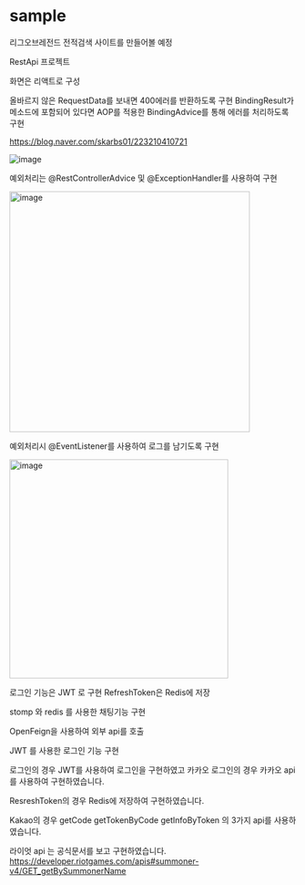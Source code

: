 # sample
리그오브레전드 전적검색 사이트를 만들어볼 예정

RestApi 프로젝트

화면은 리액트로 구성

올바르지 않은 RequestData를 보내면 400에러를 반환하도록 구현
BindingResult가 메소드에 포함되어 있다면 AOP를 적용한 BindingAdvice를 통해 에러를 처리하도록 구현

https://blog.naver.com/skarbs01/223210410721

![image](https://github.com/namGyunKim/sample/assets/30253535/bf83dd2e-bec8-476a-80bc-a52590eb8f3b)

예외처리는 @RestControllerAdvice 및 @ExceptionHandler를 사용하여 구현

<img width="422" alt="image" src="https://github.com/namGyunKim/sample/assets/30253535/35b585cc-fd55-4997-b66c-a3921ae3052d">

예외처리시 @EventListener를 사용하여 로그를 남기도록 구현

<img width="384" alt="image" src="https://github.com/namGyunKim/sample/assets/30253535/a6871642-bfd7-4f7e-b31c-89a6095d0305">



로그인 기능은 JWT 로 구현 RefreshToken은 Redis에 저장

stomp 와 redis 를 사용한 채팅기능 구현

OpenFeign을 사용하여 외부 api를 호출

JWT 를 사용한 로그인 기능 구현

로그인의 경우 JWT를 사용하여 로그인을 구현하였고 카카오 로그인의 경우 카카오 api를 사용하여 구현하였습니다.

ResreshToken의 경우 Redis에 저장하여 구현하였습니다.

Kakao의 경우 getCode getTokenByCode getInfoByToken 의 3가지 api를 사용하였습니다.

라이엇 api 는 공식문서를 보고 구현하였습니다.
https://developer.riotgames.com/apis#summoner-v4/GET_getBySummonerName
